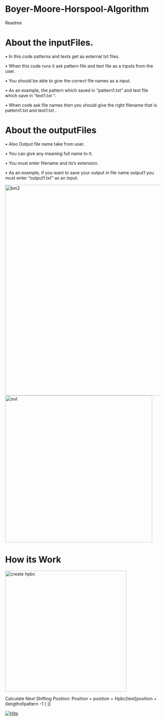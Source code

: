 #  Boyer-Moore-Horspool-Algorithm
Readme
# About the inputFiles.

•	In this code patterns and texts get as external txt files. 

•	When this code runs it ask pattern file and text file as a inputs from the user. 

•	You should be able to give the correct file names as a input.

•	As an example, the pattern which saved in “pattern1.txt” and text file which save in “text1.txt “. 

•	When code ask file names then you should give the right filename that is pattern1.txt and text1.txt  .


# About the outputFiles

•	Also Output file name take from user.

•	You can give any meaning full name to it. 

•	You must enter filename and its’s extension.

•	As an example, if you want to save your output in file name output1 you must enter “output1.txt” as an input.

<img width="683" alt="bm2" src="https://github.com/vishmitha1/Boyer-Moore-Horspool-Algorithm/assets/106392603/de6cdb50-063b-45e1-871f-b0e80e2c0cfc">


<img width="476" alt="out" src="https://github.com/vishmitha1/Boyer-Moore-Horspool-Algorithm/assets/106392603/8d7f63c9-cad4-4e4f-bf6b-0fcde60ba86b">


# How its Work




<img width="392" alt="create hpbc" src="https://github.com/vishmitha1/Boyer-Moore-Horspool-Algorithm/assets/106392603/4257e298-9490-4db2-bf67-af9fbbf70725">


Calculate Next Shifting Position:
Position = position + Hpbc[text[position + (lengthofpattern -1 ) ]] 


   



<a href="https://hits.sh/github.com/vishmitha1/Boyer-Moore-Horspool-Algorithm/">
      <img alt="Hits" src="https://hits.sh/github.com/vishmitha1/Boyer-Moore-Horspool-Algorithm.svg?label=Views"/>
</a>


